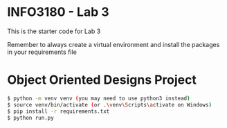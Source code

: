 # INFO3180 - Lab 3

This is the starter code for Lab 3

Remember to always create a virtual environment and install the packages in your requirements file
# Object Oriented Designs Project

```bash
$ python -m venv venv (you may need to use python3 instead)
$ source venv/bin/activate (or .\venv\Scripts\activate on Windows)
$ pip install -r requirements.txt 
$ python run.py
```
